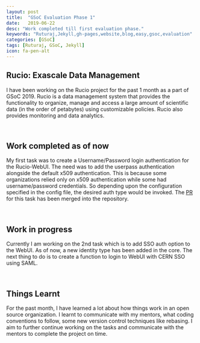 ```yaml
---
layout: post
title:  "GSoC Evaluation Phase 1"
date:   2019-06-22
desc: "Work completed till first evaluation phase."
keywords: "Ruturaj,Jekyll,gh-pages,website,blog,easy,gsoc,evaluation"
categories: [GSoC]
tags: [Ruturaj, GSoC, Jekyll]
icon: fa-pen-alt
---
```


## **Rucio: Exascale Data Management**
I have been working on the Rucio project for the past 1 month as a part of GSoC 2019. Rucio is a data management system that provides the functionality to organize, manage and access a large amount of scientific data (in the order of petabytes) using customizable policies. Rucio also provides monitoring and data analytics.

<br>

## **Work completed as of now**
My first task was to create a Username/Password login authentication for the Rucio-WebUI.
The need was to add the userpass authentication alongside the default x509 authentication. This is because some organizations relied only on x509 authentication while some had username/password credentials. So depending upon the configuration specified in the config file, the desired auth type would be invoked.
The [PR](https://github.com/rucio/rucio/pull/2615) for this task has been merged into the repository.

<br>

## **Work in progress**
Currently I am working on the 2nd task which is to add SSO auth option to the WebUI.
As of now, a new identity type has been added in the core.
The next thing to do is to create a function to login to WebUI with CERN SSO using SAML.

<br>

## **Things Learnt**
For the past month, I have learned a lot about how things work in an open source organization. I learnt to communicate with my mentors, what coding conventions to follow, some new version control techniques like rebasing. I aim to further continue working on the tasks and communicate with the mentors to complete the project on time.